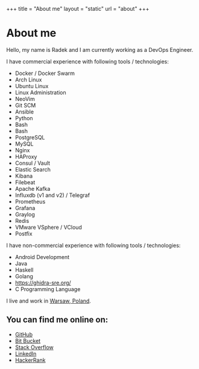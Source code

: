 +++
title = "About me"
layout = "static"
url = "about"
+++

# About me
Hello, my name is Radek and I am currently working as a DevOps Engineer.

I have commercial experience with following tools / technologies:
- Docker / Docker Swarm
- Arch Linux
- Ubuntu Linux
- Linux Administration
- NeoVim
- Git SCM
- Ansible
- Python
- Bash
- Bash
- PostgreSQL
- MySQL
- Nginx
- HAProxy
- Consul / Vault
- Elastic Search
- Kibana
- Filebeat
- Apache Kafka
- Influxdb (v1 and v2) / Telegraf
- Prometheus
- Grafana
- Graylog
- Redis
- VMware VSphere / VCloud
- Postfix

I have non-commercial experience with following tools / technologies:
- Android Development
- Java
- Haskell
- Golang
- https://ghidra-sre.org/
- C Programming Language

I live and work in [Warsaw, Poland](https://tools.wmflabs.org/geohack/geohack.php?pagename=Warsaw&params=52_14_N_21_1_E_region:PL_type:city).

## You can find me online on:
- [GitHub](https://github.com/rzaluska)
- [Bit Bucket](https://bitbucket.org/Panoramix/)
- [Stack Overflow](https://stackoverflow.com/users/8307258/)
- [LinkedIn](https://www.linkedin.com/in/radoslaw-zaluska/)
- [HackerRank](https://www.hackerrank.com/rzaluska)
